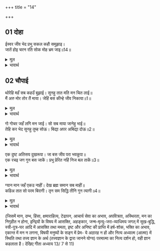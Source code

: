+++
title = "14"

+++


## 01 दोहा
ईस्वर जीव भेद प्रभु सकल कहौ समुझाइ।  
जातें होइ चरन रति सोक मोह भ्रम जाइ॥14॥  

<details><summary>मूल</summary>

ईस्वर जीव भेद प्रभु सकल कहौ समुझाइ।  
जातें होइ चरन रति सोक मोह भ्रम जाइ॥14॥  
</details>

<details><summary>भावार्थ</summary>

हे प्रभो! ईश्वर और जीव का भेद भी सब समझाकर कहिए, जिससे आपके चरणों में मेरी प्रीति हो और शोक, मोह तथा भ्रम नष्ट हो जाएँ॥14॥  
</details>





## 02 चौपाई
थोरेहि महँ सब कहउँ बुझाई। सुनहु तात मति मन चित लाई॥  
मैं अरु मोर तोर तैं माया। जेहिं बस कीन्हे जीव निकाया॥1॥  

<details><summary>मूल</summary>

थोरेहि महँ सब कहउँ बुझाई। सुनहु तात मति मन चित लाई॥  
मैं अरु मोर तोर तैं माया। जेहिं बस कीन्हे जीव निकाया॥1॥  
</details>

<details><summary>भावार्थ</summary>

(श्री रामजी ने कहा-) हे तात! मैं थोडे ही में सब समझाकर कहे देता हूँ। तुम मन, चित्त और बुद्धि लगाकर सुनो! मैं और मेरा, तू और तेरा- यही माया है, जिसने समस्त जीवों को वश में कर रखा है॥1॥  
</details>

गो गोचर जहँ लगि मन जाई। सो सब माया जानेहु भाई॥  
तेहि कर भेद सुनहु तुम्ह सोऊ। बिद्या अपर अबिद्या दोऊ॥2॥  

<details><summary>मूल</summary>

गो गोचर जहँ लगि मन जाई। सो सब माया जानेहु भाई॥  
तेहि कर भेद सुनहु तुम्ह सोऊ। बिद्या अपर अबिद्या दोऊ॥2॥  
</details>

<details><summary>भावार्थ</summary>

इन्द्रियों के विषयों को और जहाँ तक मन जाता है, हे भाई! उन सबको माया जानना। उसके भी एक विद्या और दूसरी अविद्या, इन दोनों भेदों को तुम सुनो-॥2॥  
</details>

एक दुष्ट अतिसय दुखरूपा। जा बस जीव परा भवकूपा॥  
एक रचइ जग गुन बस जाकें। प्रभु प्रेरित नहिं निज बल ताकें॥3॥  

<details><summary>मूल</summary>

एक दुष्ट अतिसय दुखरूपा। जा बस जीव परा भवकूपा॥  
एक रचइ जग गुन बस जाकें। प्रभु प्रेरित नहिं निज बल ताकें॥3॥  
</details>

<details><summary>भावार्थ</summary>

एक (अविद्या) दुष्ट (दोषयुक्त) है और अत्यन्त दुःखरूप है, जिसके वश होकर जीव संसार रूपी कुएँ में पडा हुआ है और एक (विद्या) जिसके वश में गुण है और जो जगत्‌ की रचना करती है, वह प्रभु से ही प्रेरित होती है, उसके अपना बल कुछ भी नही है॥3॥  
</details>

ग्यान मान जहँ एकउ नाहीं। देख ब्रह्म समान सब माहीं॥  
कहिअ तात सो परम बिरागी। तृन सम सिद्धि तीनि गुन त्यागी॥4॥  

<details><summary>मूल</summary>

ग्यान मान जहँ एकउ नाहीं। देख ब्रह्म समान सब माहीं॥  
कहिअ तात सो परम बिरागी। तृन सम सिद्धि तीनि गुन त्यागी॥4॥  
</details>

<details><summary>भावार्थ</summary>

ज्ञान वह है, जहाँ (जिसमें) मान आदि एक भी (दोष) नहीं है और जो सबसे समान रूप से ब्रह्म को देखता है। हे तात! उसी को परम वैराग्यवान्‌ कहना चाहिए, जो सारी सिद्धियों को और तीनों गुणों को तिनके के समान त्याग चुका हो॥4॥  
</details>


(जिसमें मान, दम्भ, हिंसा, क्षमाराहित्य, टेढापन, आचार्य सेवा का अभाव, अपवित्रता, अस्थिरता, मन का निगृहीत न होना, इन्द्रियों के विषय में आसक्ति, अहङ्कार, जन्म-मृत्यु-जरा-व्याधिमय जगत्‌ में सुख-बुद्धि, स्त्री-पुत्र-घर आदि में आसक्ति तथा ममता, इष्ट और अनिष्ट की प्राप्ति में हर्ष-शोक, भक्ति का अभाव, एकान्त में मन न लगना, विषयी मनुष्यों के सङ्ग में प्रेम- ये अठारह न हों और नित्य अध्यात्म (आत्मा) में स्थिति तथा तत्त्व ज्ञान के अर्थ (तत्त्वज्ञान के द्वारा जानने योग्य) परमात्मा का नित्य दर्शन हो, वही ज्ञान कहलाता है। देखिए गीता अध्याय 13/ 7 से 11)  


